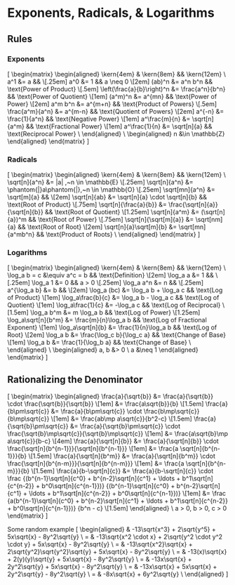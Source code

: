# Exponents, Radicals, & Logarithms

## Rules

### Exponents

\[
  \begin{matrix}
    \begin{aligned}
                     \kern{4em} & \kern{8em}                       && \kern{12em}                       \\
                            a^1 &= a                               &&                                   \\[.25em]
                            a^0 &= 1                               && a \neq 0                          \\[2em]
                         (ab)^n &= a^n b^n                         && \text{Power of Product}           \\[.5em]
     \left(\frac{a}{b}\right)^n &= \frac{a^n}{b^n}                 && \text{Power of Quotient}          \\[1em]
                        (a^m)^n &= a^{mn}                          && \text{Power of Power}             \\[2em]
                        a^m b^n &= a^{m+n}                         && \text{Product of Powers}          \\[.5em]
                \frac{a^m}{a^n} &= a^{m-n}                         && \text{Quotient of Powers}         \\[2em]
                         a^{-n} &= \frac{1}{a^n}                   && \text{Negative Power}             \\[1em]
                  a^\frac{m}{n} &= \sqrt[n]{a^m}                   && \text{Fractional Power}           \\[1em]
                  a^\frac{1}{n} &= \sqrt[n]{a}                     && \text{Reciprocal Power}           \\
    \end{aligned} \\
    \begin{aligned}
      n &\in \mathbb{Z}
    \end{aligned}
  \end{matrix}
\]

### Radicals

\[
  \begin{matrix}
    \begin{aligned}
                     \kern{4em} & \kern{8em}                       && \kern{12em}                       \\
                  \sqrt[n]{a^n} &= |a|                    ,~n \in \mathbb{E}                 \\[.25em]
                  \sqrt[n]{a^n} &= \phantom{|}a\phantom{|},~n \in \mathbb{O}                  \\[.25em]
                 \sqrt[mn]{a^n} &= \sqrt[m]{a}                     &&                                   \\[2em]
                   \sqrt[n]{ab} &= \sqrt[n]{a} \cdot \sqrt[n]{b}   && \text{Root of Product}            \\[.75em]
          \sqrt[n]{\frac{a}{b}} &= \frac{\sqrt[n]{a}}{\sqrt[n]{b}} && \text{Root of Quotient}           \\[1.25em]
                  \sqrt[n]{a^m} &= (\sqrt[n]{a})^m                 && \text{Root of Power}              \\[.75em]
          \sqrt[n]{\sqrt[m]{a}} &= \sqrt[nm]{a}                    && \text{Root of Root}               \\[2em]
         \sqrt[n]{a}\sqrt[m]{b} &= \sqrt[mn]{a^mb^n}               && \text{Product of Roots}           \\
    \end{aligned}
  \end{matrix}
\]

### Logarithms

\[
  \begin{matrix}
    \begin{aligned}
                     \kern{4em} & \kern{8em}                       && \kern{12em}                       \\
                    \log_a b = c &\equiv a^c = b                   && \text{Definition}                 \\[2em]
                       \log_a a &= 1                               &&                                   \\[.25em]
                       \log_a 1 &= 0                               && a > 0                             \\[.25em]
                     \log_a a^n &= n                               &&                                   \\[.25em]
                   a^{\log_a b} &= b                               &&                                   \\[2em]
                    \log_a (bc) &= \log_a b + \log_a c             && \text{Log of Product}             \\[1em]
              \log_a\frac{b}{c} &= \log_a b - \log_a c             && \text{Log of Quotient}            \\[1em]
              \log_a\frac{1}{c} &= -\log_a c                       && \text{Log of Reciprocal}          \\[1.5em]
                     \log_a b^m &= m \log_a b                      && \text{Log of Power}               \\[1.25em]
            \log_a\sqrt[n]{b^m} &= \frac{m}{n}\log_a b             && \text{Log of Fractional Exponent} \\[1em]
              \log_a\sqrt[n]{b} &= \frac{1}{n}\log_a b             && \text{Log of Root}                \\[2em]
                       \log_a b &= \frac{\log_c b}{\log_c a}       && \text{Change of Base}             \\[1em]
                       \log_a b &= \frac{1}{\log_b a}              && \text{Change of Base}             \\
    \end{aligned} \\
    \begin{aligned}
      a, b &> 0 \\
         a &\neq 1
    \end{aligned}
  \end{matrix}
\]

## Rationalizing the Denominator

\[
  \begin{matrix}
    \begin{aligned}
           \frac{a}{\sqrt{b}} &= \frac{a}{\sqrt{b}} \cdot \frac{\sqrt{b}}{\sqrt{b}} \\[1em]
                              &= \frac{a\sqrt{b}}{b} \\[1.5em]
       \frac{a}{b\pm\sqrt{c}} &= \frac{a}{b\pm\sqrt{c}} \cdot \frac{b\mp\sqrt{c}}{b\mp\sqrt{c}} \\[1em]
                              &= \frac{ab\mp a\sqrt{c}}{b^2-c} \\[1.5em]
\frac{a}{\sqrt{b}\pm\sqrt{c}} &= \frac{a}{\sqrt{b}\pm\sqrt{c}} \cdot \frac{\sqrt{b}\mp\sqrt{c}}{\sqrt{b}\mp\sqrt{c}} \\[1em]
                              &= \frac{a\sqrt{b}\mp a\sqrt{c}}{b-c} \\[4em]
        \frac{a}{\sqrt[n]{b}} &= \frac{a}{\sqrt[n]{b}} \cdot \frac{\sqrt[n]{b^{n-1}}}{\sqrt[n]{b^{n-1}}} \\[1em]
                              &= \frac{a \sqrt[n]{b^{n-1}}}{b} \\[1.5em]
      \frac{a}{\sqrt[n]{b^m}} &= \frac{a}{\sqrt[n]{b^m}} \cdot \frac{\sqrt[n]{b^{n-m}}}{\sqrt[n]{b^{n-m}}} \\[1em]
                              &= \frac{a \sqrt[n]{b^{n-m}}}{b} \\[1.5em]
      \frac{a}{b-\sqrt[n]{c}} &= \frac{a}{b-\sqrt[n]{c}} \cdot \frac
        {(b^{n-1}\sqrt[n]{c^0} + b^{n-2}\sqrt[n]{c^1} + \ldots + b^1\sqrt[n]{c^{n-2}} + b^0\sqrt[n]{c^{n-1}})}
        {(b^{n-1}\sqrt[n]{c^0} + b^{n-2}\sqrt[n]{c^1} + \ldots + b^1\sqrt[n]{c^{n-2}} + b^0\sqrt[n]{c^{n-1}})} \\[1em]
                              &= \frac
        {a(b^{n-1}\sqrt[n]{c^0} + b^{n-2}\sqrt[n]{c^1} + \ldots + b^1\sqrt[n]{c^{n-2}} + b^0\sqrt[n]{c^{n-1}})}
        {b^n - c} \\[1.5em]
    \end{aligned} \\
    a > 0, b > 0, c > 0
  \end{matrix}
\]

Some random example
\[
  \begin{aligned}
      & -13\sqrt{x^3} + 2\sqrt{y^5} + 5x\sqrt{x} - 8y^2\sqrt{y} \\
    = & -13\sqrt{x^2 \cdot x} + 2\sqrt{y^2 \cdot y^2 \cdot y} + 5x\sqrt{x} - 8y^2\sqrt{y} \\
    = & -13\sqrt{x^2}\sqrt{x} + 2\sqrt{y^2}\sqrt{y^2}\sqrt{y} + 5x\sqrt{x} - 8y^2\sqrt{y} \\
    = & -13(x)\sqrt{x} + 2(y)(y)\sqrt{y} + 5x\sqrt{x} - 8y^2\sqrt{y} \\
    = & -13x\sqrt{x} + 2y^2\sqrt{y} + 5x\sqrt{x} - 8y^2\sqrt{y} \\
    = & -13x\sqrt{x} + 5x\sqrt{x} + 2y^2\sqrt{y} - 8y^2\sqrt{y} \\
    = & -8x\sqrt{x} + 6y^2\sqrt{y} \\
  \end{aligned}
\]
